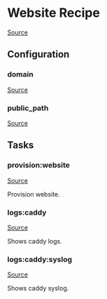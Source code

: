 <!-- DO NOT EDIT THIS FILE! -->
<!-- Instead edit recipe/provision/website.php -->
<!-- Then run bin/docgen -->

# Website Recipe

[Source](/recipe/provision/website.php)


## Configuration
### domain
[Source](https://github.com/deployphp/deployer/blob/master/recipe/provision/website.php#L4)





### public_path
[Source](https://github.com/deployphp/deployer/blob/master/recipe/provision/website.php#L8)






## Tasks

### provision:website
[Source](https://github.com/deployphp/deployer/blob/master/recipe/provision/website.php#L13)

Provision website.




### logs:caddy
[Source](https://github.com/deployphp/deployer/blob/master/recipe/provision/website.php#L82)

Shows caddy logs.




### logs:caddy:syslog
[Source](https://github.com/deployphp/deployer/blob/master/recipe/provision/website.php#L87)

Shows caddy syslog.




